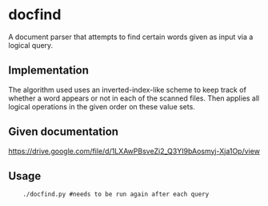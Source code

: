 # docfind

A document parser that attempts to find certain words given as input via a 
logical query.

Implementation
-----

The algorithm used uses an inverted-index-like scheme to keep track of whether 
a word appears or not in each of the scanned files. Then applies all logical
operations in the given order on these value sets.

Given documentation
-----

https://drive.google.com/file/d/1LXAwPBsveZi2_Q3YI9bAosmyj-Xja1Op/view

Usage
-----

```
	./docfind.py #needs to be run again after each query
```

